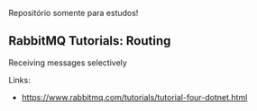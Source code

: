 Repositório somente para estudos!

## RabbitMQ Tutorials: Routing

Receiving messages selectively

Links:

- https://www.rabbitmq.com/tutorials/tutorial-four-dotnet.html
